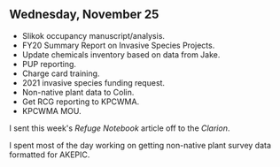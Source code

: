 
## Wednesday, November 25

* Slikok occupancy manuscript/analysis.
* FY20 Summary Report on Invasive Species Projects.
* Update chemicals inventory based on data from Jake.
* PUP reporting.
* Charge card training.
* 2021 invasive species funding request.
* Non-native plant data to Colin.
* Get RCG reporting to KPCWMA.
* KPCWMA MOU.

I sent this week's *Refuge Notebook* article off to the *Clarion*.

I spent most of the day working on getting non-native plant survey data formatted for AKEPIC.
